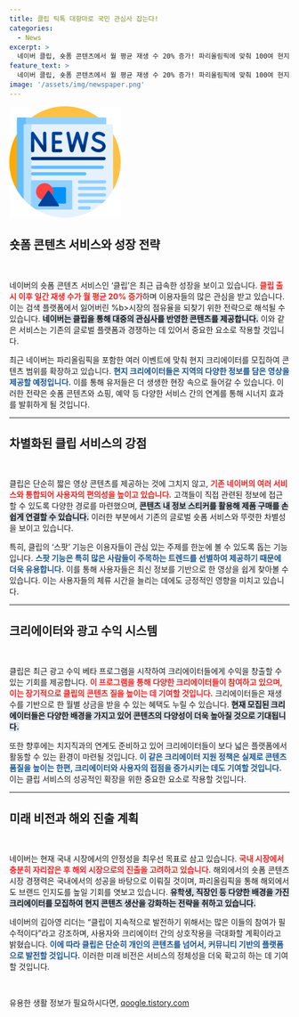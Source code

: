 ```yaml
---
title: 클립 틱톡 대항마로 국민 관심사 잡는다!
categories:
  - News
excerpt: >
  네이버 클립, 숏폼 콘텐츠에서 월 평균 재생 수 20% 증가! 파리올림픽에 맞춰 100여 현지 크리에이터 모집하며 대중 관심사 콘텐츠를 강화한다. 쇼핑과 예약 기능으로 차별화된 네이버 클립의 성공 전략을 살펴본다.
feature_text: >
  네이버 클립, 숏폼 콘텐츠에서 월 평균 재생 수 20% 증가! 파리올림픽에 맞춰 100여 현지 크리에이터 모집하며 대중 관심사 콘텐츠를 강화한다. 쇼핑과 예약 기능으로 차별화된 네이버 클립의 성공 전략을 살펴본다.
image: '/assets/img/newspaper.png'
---
```


<p><img src="/assets/img/newspaper.png" alt="kimp 속보" /></p>

<h2 data-ke-size="size26">숏폼 콘텐츠 서비스와 성장 전략</h2>

<p data-ke-size="size16">&nbsp;</p>

<p>네이버의 숏폼 콘텐츠 서비스인 ‘클립’은 최근 급속한 성장을 보이고 있습니다. <b><span style="color: #ee2323;">클립 출시 이후 일간 재생 수가 월 평균 20% 증가</span></b>하며 이용자들의 많은 관심을 받고 있습니다. 이는 검색 플랫폼에서 잃어버린 %b>시장의 점유율을 되찾기 위한 전략으로 해석될 수 있습니다. <b><span style="background-color: #21538527;">네이버는 클립을 통해 대중의 관심사를 반영한 콘텐츠를 제공합니다.</span></b> 이와 같은 서비스는 기존의 글로벌 플랫폼과 경쟁하는 데 있어서 중요한 요소로 작용할 것입니다.</p>

<p>최근 네이버는 파리올림픽을 포함한 여러 이벤트에 맞춰 현지 크리에이터를 모집하여 콘텐츠 범위를 확장하고 있습니다. <b><span style="color: #1a5490;">현지 크리에이터들은 지역의 다양한 정보를 담은 영상을 제공할 예정입니다.</span></b> 이를 통해 유저들은 더 생생한 현장 속으로 들어갈 수 있습니다. 이러한 전략은 숏폼 콘텐츠와 쇼핑, 예약 등 다양한 서비스 간의 연계를 통해 시너지 효과를 발휘하게 될 것입니다.</p>

<hr>

<h2 data-ke-size="size26">차별화된 클립 서비스의 강점</h2>

<p data-ke-size="size16">&nbsp;</p>

<p>클립은 단순히 짧은 영상 콘텐츠를 제공하는 것에 그치지 않고, <b><span style="color: #ee2323;">기존 네이버의 여러 서비스와 통합되어 사용자의 편의성을 높이고 있습니다.</span></b> 고객들이 직접 관련된 정보에 접근할 수 있도록 다양한 경로를 마련했으며, <b><span style="background-color: #21538527;">콘텐츠 내 정보 스티커를 활용해 제품 구매를 손쉽게 연결할 수 있습니다.</span></b> 이러한 부분에서 기존의 글로벌 숏폼 서비스와 뚜렷한 차별성을 보이고 있습니다.</p>

<p>특히, 클립의 ‘스팟’ 기능은 이용자들이 관심 있는 주제를 한눈에 볼 수 있도록 돕는 기능입니다. <b><span style="color: #1a5490;">스팟 기능은 특히 많은 사람들이 주목하는 트렌드를 선별하여 제공하기 때문에 더욱 유용합니다.</span></b> 이를 통해 사용자들은 최신 정보를 기반으로 한 영상을 쉽게 찾아볼 수 있습니다. 이는 사용자들의 체류 시간을 늘리는 데에도 긍정적인 영향을 미치고 있습니다.</p>

<hr>

<h2 data-ke-size="size26">크리에이터와 광고 수익 시스템</h2>

<p data-ke-size="size16">&nbsp;</p>

<p>클립은 최근 광고 수익 베타 프로그램을 시작하여 크리에이터들에게 수익을 창출할 수 있는 기회를 제공합니다. <b><span style="color: #ee2323;">이 프로그램을 통해 다양한 크리에이터들이 참여하고 있으며, 이는 장기적으로 클립의 콘텐츠 질을 높이는 데 기여할 것입니다.</span></b>  크리에이터들은 재생 수를 기반으로 한 월별 상금을 받을 수 있는 혜택도 누릴 수 있습니다. <b><span style="background-color: #21538527;">현재 모집된 크리에이터들은 다양한 배경을 가지고 있어 콘텐츠의 다양성이 더욱 높아질 것으로 기대됩니다.</span></b></p>

<p>또한 향후에는 치지직과의 연계도 준비하고 있어 크리에이터들이 보다 넓은 플랫폼에서 활동할 수 있는 환경이 마련될 것입니다. <b><span style="color: #1a5490;">이 같은 크리에이터 지원 정책은 실제로 콘텐츠 품질을 높이는 한편, 크리에이터와 사용자의 접점을 증가시키는 데도 기여할 것입니다.</span></b> 이는 클립 서비스의 성공적인 확장을 위한 중요한 요소로 작용할 것입니다.</p>

<hr>

<h2 data-ke-size="size26">미래 비전과 해외 진출 계획</h2>

<p data-ke-size="size16">&nbsp;</p>

<p>네이버는 현재 국내 시장에서의 안정성을 최우선 목표로 삼고 있습니다. <b><span style="color: #ee2323;">국내 시장에서 충분히 자리잡은 후 해외 시장으로의 진출을 고려하고 있습니다.</span></b> 해외에서의 숏폼 콘텐츠 시장 경쟁력은 국내에서의 성공을 바탕으로 이뤄질 것이며, 파리올림픽을 통해 해외에서도 브랜드 인지도를 높일 기회를 엿보고 있습니다. <b><span style="background-color: #21538527;">유학생, 직장인 등 다양한 배경을 가진 크리에이터를 모집하여 현지 콘텐츠 생산을 강화하는 전략을 취하고 있습니다.</span></b></p>

<p>네이버의 김아영 리더는 “클립이 지속적으로 발전하기 위해서는 많은 이들의 참여가 필수적이다”라고 강조하며, 사용자와 크리에이터 간의 상호작용을 극대화할 계획이라고 밝혔습니다. <b><span style="color: #1a5490;">이에 따라 클립은 단순히 개인의 콘텐츠를 넘어서, 커뮤니티 기반의 플랫폼으로 발전할 것입니다.</span></b> 이러한 미래 비전은 서비스의 정체성을 더욱 확고히 하는 데 기여할 것입니다. </p>

<p data-ke-size="size16">&nbsp;</p>
유용한 생활 정보가 필요하시다면, <a href="https://qoogle.tistory.com" rel="dofollow">qoogle.tistory.com</a>


